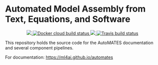 # Automated Model Assembly from Text, Equations, and Software

<p align="center">
  <a href="https://github.com/ml4ai/automates">
   <img src="https://img.shields.io/github/license/ml4ai/automates" />
  </a>
  <a href="https://hub.docker.com/r/ml4ailab/automates">
     <img src="https://img.shields.io/docker/cloud/build/ml4ailab/automates" alt="Docker cloud build status">
  </a>
  <a href="https://codecov.io/gh/ml4ai/automates">
   <img src="https://codecov.io/gh/ml4ai/automates/branch/master/graph/badge.svg" />
  </a>
  <a href="https://travis-ci.org/ml4ai/automates">
    <img src="https://img.shields.io/travis/com/ml4ai/automates/master.svg?label=Travis%20CI" alt="Travis build status">
  </a>
</p>

This repository holds the source code for the AutoMATES documentation
and several component pipelines.

For documentation: https://ml4ai.github.io/automates
